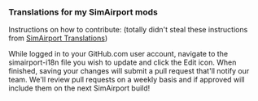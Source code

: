 ### Translations for my SimAirport mods

Instructions on how to contribute: (totally didn't steal these instructions from [SimAirport Translations](https://github.com/lvgamedev/simairport-i18n))

While logged in to your GitHub.com user account, navigate to the simairport-i18n file you wish to update and click the Edit icon. When finished, saving your changes will submit a pull request that'll notify our team. We'll review pull requests on a weekly basis and if approved will include them on the next SimAirport build!
